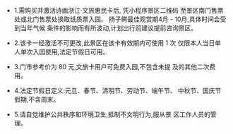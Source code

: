 - 1.需购买并激活诗画浙江·文旅惠民卡后, 凭小程序景区二维码 至景区南门售票处或北门售票处换取纸质票入园。 扬子鳄最佳观赏期4月 - 10月,具体时间会受到当年气候
条件的影响而有所波动,计划出行前建议提前咨询景区。

- 2.该卡一经激活不可更改,此景区在该卡有效期内可使用 1 次 仅限本人当日单人单次入园使用,法定节假日可用。
- 3.门市参考价为 80 元,文旅卡用户可免费入园,不包含未提 及的其他二次费用。
- 4.法定节假日定义:元旦、春节、清明节、劳动节、端午节、 中秋节、国庆节假期,不含周末。
- 5.请自觉维护公共秩序和环境卫生,抵制不文明行为,服从景 区工作人员的管理。